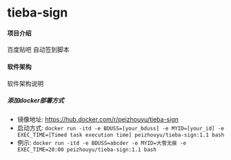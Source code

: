 # tieba-sign

#### 项目介绍
百度贴吧 自动签到脚本

#### 软件架构
软件架构说明

##### 添加docker部署方式
- 镜像地址: https://hub.docker.com/r/peizhouyu/tieba-sign
- 启动方式: `docker run -itd -e BDUSS=[your_bduss] -e MYID=[your_id] -e EXEC_TIME=[Timed task execution time] peizhouyu/tieba-sign:1.1 bash`
- 例示: `docker run -itd -e BDUSS=abcder -e MYID=大雪无痕 -e EXEC_TIME=20:00 peizhouyu/tieba-sign:1.1 bash`


